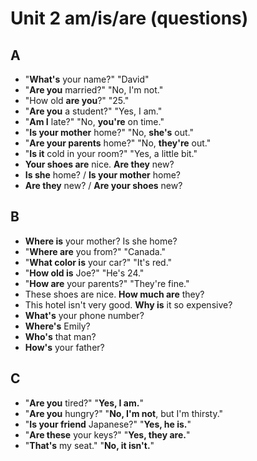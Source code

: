 # Unit 2 am/is/are (questions)

## A
+ "__What's__ your name?" "David"
+ "__Are you__ married?" "No, I'm not."
+ "How old __are you__?" "25."
+ "__Are you__ a student?" "Yes, I am."
+ "__Am I__ late?" "No, __you're__ on time."
+ "__Is your mother__ home?" "No, __she's__ out."
+ "__Are your parents__ home?" "No, __they're__ out."
+ "__Is it__ cold in your room?" "Yes, a little bit."
+ __Your shoes are__ nice. __Are they__ new?
+ __Is she__ home? / __Is your mother__ home?
+ __Are they__ new? / __Are your shoes__ new?

## B
+ __Where is__ your mother? Is she home?
+ "__Where are__ you from?" "Canada."
+ "__What color is__ your car?" "It's red."
+ "__How old is__ Joe?" "He's 24."
+ "__How are__ your parents?" "They're fine."
+ These shoes are nice. __How much are__ they?
+ This hotel isn't very good. __Why is__ it so expensive?
+ __What's__ your phone number?
+ __Where's__ Emily?
+ __Who's__ that man?
+ __How's__ your father?

## C
+ "__Are you__ tired?" "__Yes, I am.__"
+ "__Are you__ hungry?" "__No, I'm not__, but I'm thirsty."
+ "__Is your friend__ Japanese?" "__Yes, he is.__"
+ "__Are these__ your keys?" "__Yes, they are.__"
+ "__That's__ my seat." "__No, it isn't.__"

